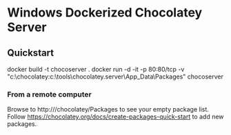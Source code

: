 # Windows Dockerized Chocolatey Server
## Quickstart

docker build -t chocoserver .
docker run -d -it -p 80:80/tcp -v "c:\chocolatey:c:\tools\chocolatey.server\App_Data\Packages" chocoserver

### From a remote computer

Browse to http://<server>/chocolatey/Packages to see your empty package list.
Follow https://chocolatey.org/docs/create-packages-quick-start to add new packages.
